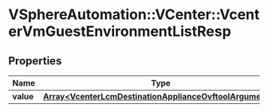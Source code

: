 # VSphereAutomation::VCenter::VcenterVmGuestEnvironmentListResp

## Properties
Name | Type | Description | Notes
------------ | ------------- | ------------- | -------------
**value** | [**Array&lt;VcenterLcmDestinationApplianceOvftoolArguments&gt;**](VcenterLcmDestinationApplianceOvftoolArguments.md) |  | 


